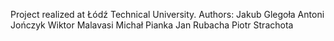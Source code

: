 Project realized at Łódź Technical University.
Authors:
Jakub Glegoła
Antoni Jończyk
Wiktor Malavasi
Michał Pianka
Jan Rubacha
Piotr Strachota
